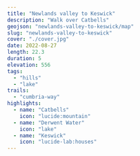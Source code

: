 ```yaml
---
title: "Newlands valley to Keswick"
description: "Walk over Catbells"
geojson: "newlands-valley-to-keswick/map"
slug: "newlands-valley-to-keswick"
cover: "./cover.jpg"
date: 2022-08-27
length: 22.3
duration: 5
elevation: 556
tags:
  - "hills"
  - "lake"
trails:
  - "cumbria-way"
highlights:
  - name: "Catbells"
    icon: "lucide:mountain"
  - name: "Derwent Water"
    icon: "lake"
  - name: "Keswick"
    icon: "lucide-lab:houses"
---
```

